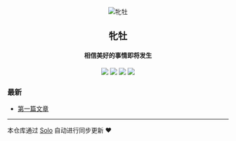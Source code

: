 <p align="center"><img alt="牝牡" src="https://static.b3log.org/images/brand/solo-32.png"></p><h2 align="center">
牝牡
</h2>

<h4 align="center">相信美好的事情即将发生</h4>
<p align="center"><a title="牝牡" target="_blank" href="https://github.com/Z-DogEgg/solo-blog"><img src="https://img.shields.io/github/last-commit/Z-DogEgg/solo-blog.svg?style=flat-square&color=FF9900"></a>
<a title="GitHub repo size in bytes" target="_blank" href="https://github.com/Z-DogEgg/solo-blog"><img src="https://img.shields.io/github/repo-size/Z-DogEgg/solo-blog.svg?style=flat-square"></a>
<a title="Solo Version" target="_blank" href="https://github.com/b3log/solo/releases"><img src="https://img.shields.io/badge/solo-3.6.5-f1e05a.svg?style=flat-square&color=blueviolet"></a>
<a title="Hits" target="_blank" href="https://github.com/b3log/hits"><img src="https://hits.b3log.org/Z-DogEgg/solo-blog.svg"></a></p>

### 最新

* [第一篇文章](http://pinmua.cn/articles/2019/09/19/1568871904830.html)



---

本仓库通过 [Solo](https://github.com/b3log/solo) 自动进行同步更新 ❤️ 